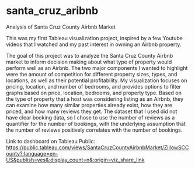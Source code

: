 # santa_cruz_aribnb
Analysis of Santa Cruz County Airbnb Market

This was my first Tableau visualization project, inspired by a few Youtube videos that I watched and my past interest in owning an Airbnb property.

The goal of this project was to analyze the Santa Cruz County Airbnb market to inform decision making about what type of property would perform well as an Airbnb. The two major components I wanted to highlight were the amount of competition for different property sizes, types, and locations, as well as their potential profitability. My visualization focuses on pricing, location, and number of bedrooms, and provides options to filter graphs based on price, location, bedrooms, and property type. Based on the type of property that a host was considering listing as an Airbnb, they can examine how many similar properties already exist, how they are priced, and how many reviews they get. The dataset that I used did not have clear booking data, so I chose to use the number of reviews as a quantifier for the number of bookings, with the underlying assumption that the number of reviews positively correlates with the number of bookings.

Link to dashboard on Tableau Public: 
https://public.tableau.com/views/SantaCruzCountyAirbnbMarket/ZillowSCCounty?:language=en-US&publish=yes&:display_count=n&:origin=viz_share_link
